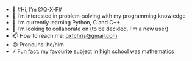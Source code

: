 - 👋 #Hi, I’m @Q-X-F#
- 👀 I’m interested in problem-solving with my programming knowledge
- 🌱 I’m currently learning Python, C and C++
- 💞️ I’m looking to collaborate on (to be decided, I'm a new user)
- 📫 How to reach me: qxfchris@gmail.com
- 😄 Pronouns: he/him
- ⚡ Fun fact: my favourite subject in high school was mathematics

<!---
Q-X-F/Q-X-F is a ✨ special ✨ repository because its `README.md` (this file) appears on your GitHub profile.
You can click the Preview link to take a look at your changes.
--->
